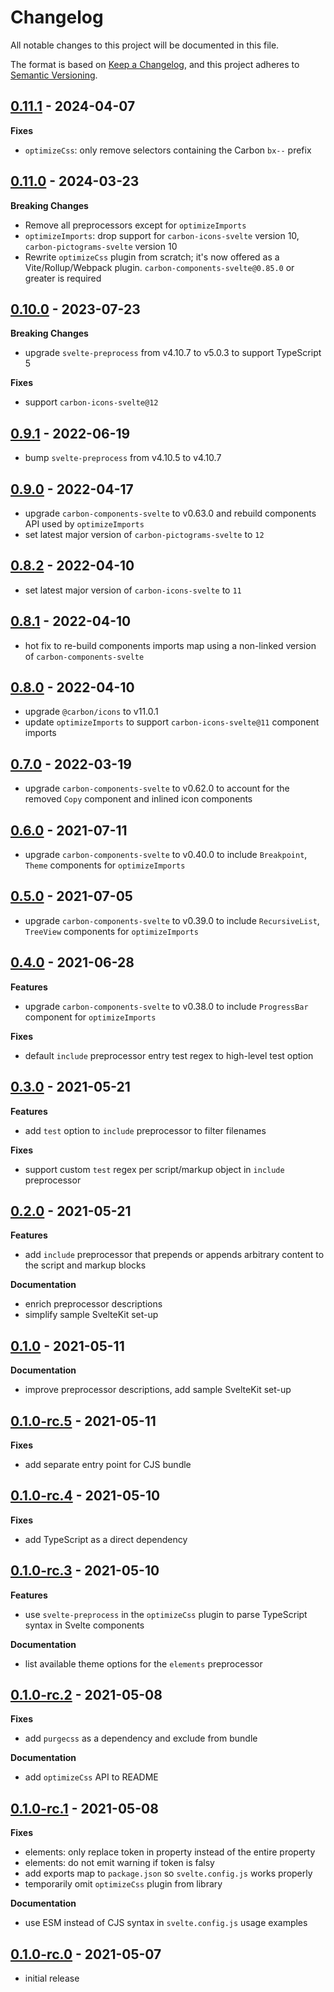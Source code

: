 # Changelog

All notable changes to this project will be documented in this file.

The format is based on [Keep a Changelog](https://keepachangelog.com/en/1.0.0/),
and this project adheres to [Semantic Versioning](https://semver.org/spec/v2.0.0.html).

## [0.11.1](https://github.com/carbon-design-system/carbon-preprocess-svelte/releases/tag/v0.11.1) - 2024-04-07

**Fixes**

- `optimizeCss`: only remove selectors containing the Carbon `bx--` prefix

## [0.11.0](https://github.com/carbon-design-system/carbon-preprocess-svelte/releases/tag/v0.11.0) - 2024-03-23

**Breaking Changes**

- Remove all preprocessors except for `optimizeImports`
- `optimizeImports`: drop support for `carbon-icons-svelte` version 10, `carbon-pictograms-svelte` version 10
- Rewrite `optimizeCss` plugin from scratch; it's now offered as a Vite/Rollup/Webpack plugin. `carbon-components-svelte@0.85.0` or greater is required

## [0.10.0](https://github.com/carbon-design-system/carbon-preprocess-svelte/releases/tag/v0.10.0) - 2023-07-23

**Breaking Changes**

- upgrade `svelte-preprocess` from v4.10.7 to v5.0.3 to support TypeScript 5

**Fixes**

- support `carbon-icons-svelte@12`

## [0.9.1](https://github.com/carbon-design-system/carbon-preprocess-svelte/releases/tag/v0.9.1) - 2022-06-19

- bump `svelte-preprocess` from v4.10.5 to v4.10.7

## [0.9.0](https://github.com/carbon-design-system/carbon-preprocess-svelte/releases/tag/v0.9.0) - 2022-04-17

- upgrade `carbon-components-svelte` to v0.63.0 and rebuild components API used by `optimizeImports`
- set latest major version of `carbon-pictograms-svelte` to `12`

## [0.8.2](https://github.com/carbon-design-system/carbon-preprocess-svelte/releases/tag/v0.8.2) - 2022-04-10

- set latest major version of `carbon-icons-svelte` to `11`

## [0.8.1](https://github.com/carbon-design-system/carbon-preprocess-svelte/releases/tag/v0.8.1) - 2022-04-10

- hot fix to re-build components imports map using a non-linked version of `carbon-components-svelte`

## [0.8.0](https://github.com/carbon-design-system/carbon-preprocess-svelte/releases/tag/v0.8.0) - 2022-04-10

- upgrade `@carbon/icons` to v11.0.1
- update `optimizeImports` to support `carbon-icons-svelte@11` component imports

## [0.7.0](https://github.com/carbon-design-system/carbon-preprocess-svelte/releases/tag/v0.7.0) - 2022-03-19

- upgrade `carbon-components-svelte` to v0.62.0 to account for the removed `Copy` component and inlined icon components

## [0.6.0](https://github.com/carbon-design-system/carbon-preprocess-svelte/releases/tag/v0.6.0) - 2021-07-11

- upgrade `carbon-components-svelte` to v0.40.0 to include `Breakpoint`, `Theme` components for `optimizeImports`

## [0.5.0](https://github.com/carbon-design-system/carbon-preprocess-svelte/releases/tag/v0.5.0) - 2021-07-05

- upgrade `carbon-components-svelte` to v0.39.0 to include `RecursiveList`, `TreeView` components for `optimizeImports`

## [0.4.0](https://github.com/carbon-design-system/carbon-preprocess-svelte/releases/tag/v0.4.0) - 2021-06-28

**Features**

- upgrade `carbon-components-svelte` to v0.38.0 to include `ProgressBar` component for `optimizeImports`

**Fixes**

- default `include` preprocessor entry test regex to high-level test option

## [0.3.0](https://github.com/carbon-design-system/carbon-preprocess-svelte/releases/tag/v0.3.0) - 2021-05-21

**Features**

- add `test` option to `include` preprocessor to filter filenames

**Fixes**

- support custom `test` regex per script/markup object in `include` preprocessor

## [0.2.0](https://github.com/carbon-design-system/carbon-preprocess-svelte/releases/tag/v0.2.0) - 2021-05-21

**Features**

- add `include` preprocessor that prepends or appends arbitrary content to the script and markup blocks

**Documentation**

- enrich preprocessor descriptions
- simplify sample SvelteKit set-up

## [0.1.0](https://github.com/carbon-design-system/carbon-preprocess-svelte/releases/tag/v0.1.0) - 2021-05-11

**Documentation**

- improve preprocessor descriptions, add sample SvelteKit set-up

## [0.1.0-rc.5](https://github.com/carbon-design-system/carbon-preprocess-svelte/releases/tag/v0.1.0-rc.5) - 2021-05-11

**Fixes**

- add separate entry point for CJS bundle

## [0.1.0-rc.4](https://github.com/carbon-design-system/carbon-preprocess-svelte/releases/tag/v0.1.0-rc.4) - 2021-05-10

**Fixes**

- add TypeScript as a direct dependency

## [0.1.0-rc.3](https://github.com/carbon-design-system/carbon-preprocess-svelte/releases/tag/v0.1.0-rc.3) - 2021-05-10

**Features**

- use `svelte-preprocess` in the `optimizeCss` plugin to parse TypeScript syntax in Svelte components

**Documentation**

- list available theme options for the `elements` preprocessor

## [0.1.0-rc.2](https://github.com/carbon-design-system/carbon-preprocess-svelte/releases/tag/v0.1.0-rc.2) - 2021-05-08

**Fixes**

- add `purgecss` as a dependency and exclude from bundle

**Documentation**

- add `optimizeCss` API to README

## [0.1.0-rc.1](https://github.com/carbon-design-system/carbon-preprocess-svelte/releases/tag/v0.1.0-rc.1) - 2021-05-08

**Fixes**

- elements: only replace token in property instead of the entire property
- elements: do not emit warning if token is falsy
- add exports map to `package.json` so `svelte.config.js` works properly
- temporarily omit `optimizeCss` plugin from library

**Documentation**

- use ESM instead of CJS syntax in `svelte.config.js` usage examples

## [0.1.0-rc.0](https://github.com/carbon-design-system/carbon-preprocess-svelte/releases/tag/v0.1.0-rc.0) - 2021-05-07

- initial release
